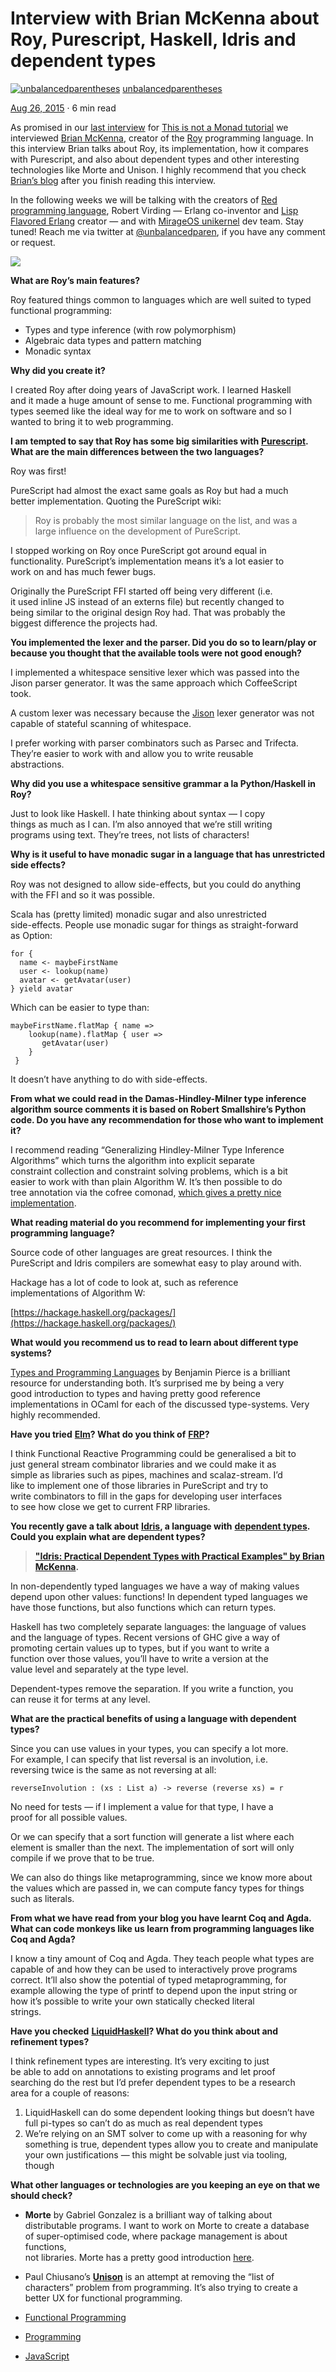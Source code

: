# Interview with Brian McKenna about Roy, Purescript, Haskell, Idris and dependent types
[![unbalancedparentheses](https://miro.medium.com/fit/c/96/96/2*p2NbnNI4sEc75QvzOZ1gaA.jpeg)](https://notamonadtutorial.com/@federicocarrone?source=post_page-----63bb1289ea3d----------------------)
[unbalancedparentheses](https://notamonadtutorial.com/@federicocarrone?source=post_page-----63bb1289ea3d----------------------)


[Aug 26, 2015](https://notamonadtutorial.com/interview-with-brian-mckenna-about-roy-purescript-haskell-idris-and-dependent-types-63bb1289ea3d?source=post_page-----63bb1289ea3d----------------------) · 6 min read

As promised in our [last interview](https://medium.com/this-is-not-a-monad-tutorial/eric-merritt-erlang-and-distributed-systems-expert-gives-his-views-on-beam-languages-hindley-a09b15f53a2f) for [This is not a Monad tutorial](https://medium.com/this-is-not-a-monad-tutorial) we interviewed [Brian McKenna](https://github.com/puffnfresh), creator of the [Roy](http://roy.brianmckenna.org/) programming language. In this interview Brian talks about Roy, its implementation, how it compares with Purescript, and also about dependent types and other interesting technologies like Morte and Unison. I highly recommend that you check [Brian’s blog](http://brianmckenna.org/blog/) after you finish reading this interview.

In the following weeks we will be talking with the creators of [Red programming language](http://www.red-lang.org/), Robert Virding — Erlang co-inventor and [Lisp Flavored Erlang](http://lfe.io/) creator — and with [MirageOS unikernel](https://mirage.io/) dev team. Stay tuned! Reach me via twitter at [@unbalancedparen](https://twitter.com/unbalancedparen), if you have any comment or request.

![](https://miro.medium.com/max/500/1*vYf7TCGE19Gni5ssKXQaHA.png)

**What are Roy’s main features?**

Roy featured things common to languages which are well suited to typed  
functional programming:

-   Types and type inference (with row polymorphism)
-   Algebraic data types and pattern matching
-   Monadic syntax

**Why did you create it?**

I created Roy after doing years of JavaScript work. I learned Haskell  
and it made a huge amount of sense to me. Functional programming with  
types seemed like the ideal way for me to work on software and so I  
wanted to bring it to web programming.

**I am tempted to say that Roy has some big similarities with** [**Purescript**](http://www.purescript.org/)**. What are the main differences between the two languages?**

Roy was first!

PureScript had almost the exact same goals as Roy but had a much  
better implementation. Quoting the PureScript wiki:

>Roy is probably the most similar language on the list, and was a  
>large influence on the development of PureScript.

I stopped working on Roy once PureScript got around equal in  
functionality. PureScript’s implementation means it’s a lot easier to  
work on and has much fewer bugs.

Originally the PureScript FFI started off being very different (i.e.  
it used inline JS instead of an externs file) but recently changed to  
being similar to the original design Roy had. That was probably the  
biggest difference the projects had.

**You implemented the lexer and the parser. Did you do so to learn/play or because you thought that the available tools were not good enough?**

I implemented a whitespace sensitive lexer which was passed into the  
Jison parser generator. It was the same approach which CoffeeScript  
took.

A custom lexer was necessary because the [Jison](https://medium.com/this-is-not-a-monad-tutorial/interview-with-brian-mckenna-about-roy-purescript-haskell-idris-and-dependent-types-63bb1289ea3d) lexer generator was not  
capable of stateful scanning of whitespace.

I prefer working with parser combinators such as Parsec and Trifecta.  
They’re easier to work with and allow you to write reusable  
abstractions.

**Why did you use a whitespace sensitive grammar a la Python/Haskell in Roy?**

Just to look like Haskell. I hate thinking about syntax — I copy  
things as much as I can. I’m also annoyed that we’re still writing  
programs using text. They’re trees, not lists of characters!

**Why is it useful to have monadic sugar in a language that has unrestricted side effects?**

Roy was not designed to allow side-effects, but you could do anything  
with the FFI and so it was possible.

Scala has (pretty limited) monadic sugar and also unrestricted  
side-effects. People use monadic sugar for things as straight-forward  
as Option:

    for {  
      name <- maybeFirstName  
      user <- lookup(name)  
      avatar <- getAvatar(user)  
    } yield avatar

Which can be easier to type than:

    maybeFirstName.flatMap { name =>  
        lookup(name).flatMap { user =>  
           getAvatar(user)  
        }  
     }


It doesn’t have anything to do with side-effects.

**From what we could read in the Damas-Hindley-Milner type inference algorithm source comments it is based on Robert Smallshire’s Python code. Do you have any recommendation for those who want to implement it?**

I recommend reading “Generalizing Hindley-Milner Type Inference  
Algorithms” which turns the algorithm into explicit separate  
constraint collection and constraint solving problems, which is a bit  
easier to work with than plain Algorithm W. It’s then possible to do  
tree annotation via the cofree comonad, [which gives a pretty nice  
implementation](http://brianmckenna.org/blog/type_annotation_cofree).

**What reading material do you recommend for implementing your first programming language?**

Source code of other languages are great resources. I think the  
PureScript and Idris compilers are somewhat easy to play around with.

Hackage has a lot of code to look at, such as reference  
implementations of Algorithm W:

[https://hackage.haskell.org/packages/](https://hackage.haskell.org/packages/)

**What would you recommend us to read to learn about different type systems?**

[Types and Programming Languages](https://www.cis.upenn.edu/~bcpierce/tapl/) by Benjamin Pierce is a brilliant  
resource for understanding both. It’s surprised me by being a very  
good introduction to types and having pretty good reference  
implementations in OCaml for each of the discussed type-systems. Very  
highly recommended.

**Have you tried** [**Elm**](http://elm-lang.org/)**? What do you think of** [**FRP**](https://en.wikipedia.org/wiki/Functional_reactive_programming)**?**

I think Functional Reactive Programming could be generalised a bit to  
just general stream combinator libraries and we could make it as  
simple as libraries such as pipes, machines and scalaz-stream. I’d  
like to implement one of those libraries in PureScript and try to  
write combinators to fill in the gaps for developing user interfaces  
to see how close we get to current FRP libraries.

**You recently gave a talk about** [**Idris**](http://www.idris-lang.org/)**, a language with** [**dependent types**](https://en.wikipedia.org/wiki/Dependent_type)**. Could you explain what are dependent types?**

>**["Idris: Practical Dependent Types with Practical Examples" by Brian McKenna](https://www.youtube.com/watch?v=4i7KrG1Afbk&feature=youtu.be).**


In non-dependently typed languages we have a way of making values  
depend upon other values: functions! In dependent typed languages we  
have those functions, but also functions which can return types.

Haskell has two completely separate languages: the language of values  
and the language of types. Recent versions of GHC give a way of  
promoting certain values up to types, but if you want to write a  
function over those values, you’ll have to write a version at the  
value level and separately at the type level.

Dependent-types remove the separation. If you write a function, you  
can reuse it for terms at any level.

**What are the practical benefits of using a language with dependent types?**

Since you can use values in your types, you can specify a lot more.  
For example, I can specify that list reversal is an involution, i.e.  
reversing twice is the same as not reversing at all:

    reverseInvolution : (xs : List a) -> reverse (reverse xs) = r

No need for tests — if I implement a value for that type, I have a  
proof for all possible values.

Or we can specify that a sort function will generate a list where each  
element is smaller than the next. The implementation of sort will only  
compile if we prove that to be true.

We can also do things like metaprogramming, since we know more about  
the values which are passed in, we can compute fancy types for things  
such as literals.

**From what we have read from your blog you have learnt Coq and Agda. What can code monkeys like us learn from programming languages like Coq and Agda?**

I know a tiny amount of Coq and Agda. They teach people what types are  
capable of and how they can be used to interactively prove programs  
correct. It’ll also show the potential of typed metaprogramming, for  
example allowing the type of printf to depend upon the input string or  
how it’s possible to write your own statically checked literal  
strings.

**Have you checked** [**LiquidHaskell**](http://goto.ucsd.edu/~rjhala/liquid/haskell/blog/about/)**? What do you think about and refinement types?**

I think refinement types are interesting. It’s very exciting to just  
be able to add on annotations to existing programs and let proof  
searching do the rest but I’d prefer dependent types to be a research  
area for a couple of reasons:

1.  LiquidHaskell can do some dependent looking things but doesn’t have  
    full pi-types so can’t do as much as real dependent types
2.  We’re relying on an SMT solver to come up with a reasoning for why  
    something is true, dependent types allow you to create and manipulate  
    your own justifications — this might be solvable just via tooling,  
    though

**What other languages or technologies are you keeping an eye on that we should check?**

-   **Morte** by Gabriel Gonzalez is a brilliant way of talking about  
    distributable programs. I want to work on Morte to create a database  
    of super-optimised code, where package management is about functions,  
    not libraries. Morte has a pretty good introduction [here](https://hackage.haskell.org/package/morte-1.2.1/docs/Morte-Tutorial.html).
-   Paul Chiusano’s [**Unison**](http://unisonweb.org/) is an attempt at removing the “list of  
    characters” problem from programming. It’s also trying to create a  
    better UX for functional programming.


-   [Functional Programming](https://notamonadtutorial.com/tagged/functional-programming)
-   [Programming](https://notamonadtutorial.com/tagged/programming)
-   [JavaScript](https://notamonadtutorial.com/tagged/javascript)
